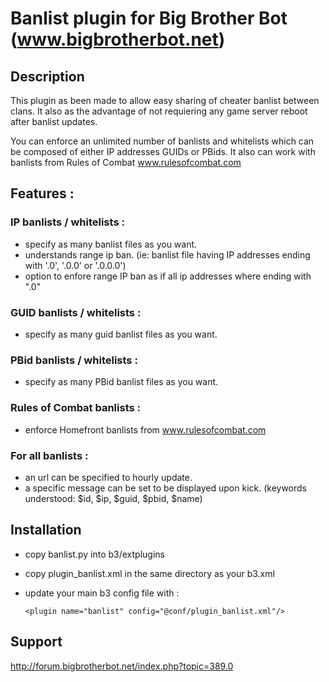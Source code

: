 Banlist plugin for Big Brother Bot (www.bigbrotherbot.net)
==========================================================

Description
-----------

This plugin as been made to allow easy sharing of cheater banlist between clans.
It also as the advantage of not requiering any game server reboot after banlist updates.

You can enforce an unlimited number of banlists and whitelists which can be composed of either IP addresses
GUIDs or PBids.
It also can work with banlists from Rules of Combat www.rulesofcombat.com

Features :
----------

### IP banlists / whitelists :

 * specify as many banlist files as you want.
 * understands range ip ban. (ie: banlist file having IP addresses ending with '.0', '.0.0' or '.0.0.0')
 * option to enfore range IP ban as if all ip addresses where ending with ".0"
 
### GUID banlists / whitelists :

 * specify as many guid banlist files as you want.

### PBid banlists / whitelists :

 * specify as many PBid banlist files as you want.

### Rules of Combat banlists :

 * enforce Homefront banlists from www.rulesofcombat.com

### For all banlists :

 * an url can be specified to hourly update.
 * a specific message can be set to be displayed upon kick. (keywords understood: $id, $ip, $guid, $pbid, $name)


Installation
------------

 * copy banlist.py into b3/extplugins
 * copy plugin_banlist.xml in the same directory as your b3.xml
 * update your main b3 config file with :

    ```
    <plugin name="banlist" config="@conf/plugin_banlist.xml"/>
    ```

Support
-------

http://forum.bigbrotherbot.net/index.php?topic=389.0
